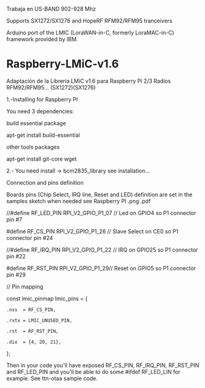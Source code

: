 
Trabaja en US-BAND 902-928 Mhz

Supports SX1272/SX1276 and HopeRF RFM92/RFM95 tranceivers

Arduino port of the LMIC (LoraWAN-in-C, formerly LoraMAC-in-C) framework provided by IBM.

# Raspberry-LMiC-v1.6
Adaptación de la Librería LMiC v1.6 para Raspberry Pi 2/3 Radios RFM92/RFM95... (SX1272)(SX1276)

1.-Installing for Raspberry PI

You need 3 dependencies:

build essential package

apt-get install build-essential

other tools packages 

apt-get install git-core wget

2.- You need install -> bcm2835_library see installation... 

Connection and pins definition

Boards pins (Chip Select, IRQ line, Reset and LED) definition are set in the samples sketch when needed see Raspberry PI .png .pdf

//#define RF_LED_PIN RPI_V2_GPIO_P1_07 // Led on GPIO4 so P1 connector pin #7

#define RF_CS_PIN  RPI_V2_GPIO_P1_26 // Slave Select on CE0 so P1 connector pin #24

//#define RF_IRQ_PIN RPI_V2_GPIO_P1_22 // IRQ on GPIO25 so P1 connector pin #22

#define RF_RST_PIN RPI_V2_GPIO_P1_29// Reset on GPIO5 so P1 connector pin #29



// Pin mapping

const lmic_pinmap lmic_pins = {

    .nss  = RF_CS_PIN,
    
    .rxtx = LMIC_UNUSED_PIN,
    
    .rst  = RF_RST_PIN,
    
    .dio  = {4, 20, 21},
    
};

Then in your code you'll have exposed RF_CS_PIN, RF_IRQ_PIN, RF_RST_PIN and RF_LED_PIN and you'll be able to do some #ifdef RF_LED_LIN for example. See ttn-otaa sample code.



